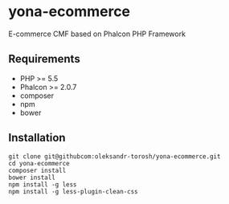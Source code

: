 # yona-ecommerce
E-commerce CMF based on Phalcon PHP Framework

## Requirements

+ PHP >= 5.5
+ Phalcon >= 2.0.7
+ composer
+ npm
+ bower

## Installation

```
git clone git@githubcom:oleksandr-torosh/yona-ecommerce.git
cd yona-ecommerce
composer install
bower install
npm install -g less
npm install -g less-plugin-clean-css
